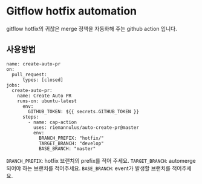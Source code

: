 # Gitflow hotfix automation
gitflow hotfix의 귀찮은 merge 정책을 자동화해 주는 github action 입니다.

## 사용방법
```
name: create-auto-pr
on:
  pull_request:
      types: [closed]
jobs:
  create-auto-pr:
    name: Create Auto PR
    runs-on: ubuntu-latest
      env:
        GITHUB_TOKEN: ${{ secrets.GITHUB_TOKEN }}
      steps:
        - name: cap-action
          uses: riemannulus/auto-create-pr@master
          env:
            BRANCH_PREFIX: "hotfix/"
            TARGET_BRANCH: "develop"
            BASE_BRANCH: "master"
```
`BRANCH_PREFIX`: hotfix 브랜치의 prefix를 적어 주세요.
`TARGET_BRANCH`: automerge되어야 하는 브랜치를 적어주세요.
`BASE_BRANCH`: event가 발생할 브랜치를 적어주세요.
